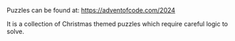 Puzzles can be found at: https://adventofcode.com/2024

It is a collection of Christmas themed puzzles which require careful logic to solve.
